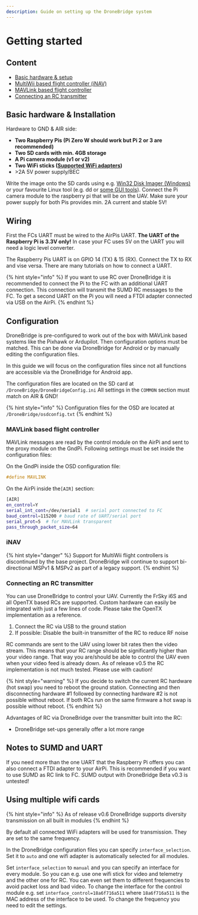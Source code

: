 ```yaml
---
description: Guide on setting up the DroneBridge system
---
```


# Getting started

## Content

* [Basic hardware & setup](https://github.com/seeul8er/DroneBridge/wiki/Setup-Guide/#basic-hardware--setup)
* [MultiWii based flight controller \(iNAV\)](https://github.com/seeul8er/DroneBridge/wiki/Setup-Guide/#setup-multiwii-based-flight-controller)
* [MAVLink based flight controller](https://github.com/seeul8er/DroneBridge/wiki/Setup-Guide/#setup-mavlink-based-flight-controller)
* [Connecting an RC transmitter](https://github.com/seeul8er/DroneBridge/wiki/Setup-Guide/#connecting-a-rc-transmitter)

## Basic hardware & Installation

Hardware to GND & AIR side:

* **Two Raspberry Pis \(Pi Zero W should work but Pi 2 or 3 are recommended\)**
* **Two SD cards with min. 4GB storage**
* **A Pi camera module \(v1 or v2\)**
* **Two WiFi sticks \(**[**Supported WiFi adapters**](https://github.com/seeul8er/DroneBridge/wiki/Supported-Hardware#wifi-adapters)**\)**
* &gt;2A 5V power supply/BEC

Write the image onto the SD cards using e.g. [Win32 Disk Imager \(Windows\)](https://sourceforge.net/projects/win32diskimager/) or your favourite Linux tool \(e.g. dd or [some GUI tools](https://www.fossmint.com/3-best-gui-enabled-usb-image-writer-tools-on-linux/)\). Connect the Pi camera module to the raspberry pi that will be on the UAV. Make sure your power supply for both Pis provides min. 2A current and stable 5V!

## Wiring 

First the FCs UART must be wired to the AirPis UART. **The UART of the Raspberry Pi is 3.3V only!** In case your FC uses 5V on the UART you will need a logic level converter.

The Raspberry Pis UART is on GPIO 14 \(TX\) & 15 \(RX\). Connect the TX to RX and vise versa. There are many tutorials on how to connect a UART.

{% hint style="info" %}
If you want to use RC over DroneBridge it is recommended to connect the Pi to the FC with an additional UART connection. This connection will transmit the SUMD RC messages to the FC. To get a second UART on the Pi you will need a FTDI adapter connected via USB on the AirPi.
{% endhint %}

## Configuration

DroneBridge is pre-configured to work out of the box with MAVLink based systems like the Pixhawk or Ardupilot. Then configuration options must be matched. This can be done via DroneBridge for Android or by manually editing the configuration files.

In this guide we will focus on the configuration files since not all functions are accessible via the DroneBridge for Android app. 

The configuration files are located on the SD card at `/DroneBridge/DroneBridgeConfig.ini` All settings in the `COMMON` section must match on AIR & GND!

{% hint style="info" %}
Configuration files for the OSD are located at `/DroneBridge/osdconfig.txt`
{% endhint %}

### MAVLink based flight controller

MAVLink messages are read by the control module on the AirPi and sent to the proxy module on the GndPi. Following settings must be set inside the configuration files:

On the GndPi inside the OSD configuration file:

```c
#define MAVLINK
```

On the AirPi inside the`[AIR]` section:

```bash
[AIR]
en_control=Y
serial_int_cont=/dev/serial1  # serial port connected to FC
baud_control=115200 # baud rate of UART/serial port
serial_prot=5  # for MAVLink transparent
pass_through_packet_size=64
```

### iNAV

{% hint style="danger" %}
Support for MultiWii flight controllers is discontinued by the base project. DroneBridge will continue to support bi-directional MSPv1 & MSPv2 as part of a legacy support.
{% endhint %}



### Connecting an RC transmitter

You can use DroneBridge to control your UAV. Currently the FrSky i6S and all OpenTX based RCs are supported. Custom hardware can easily be integrated with just a few lines of code. Please take the OpenTX implementation as a reference.

1. Connect the RC via USB to the ground station
2. If possible: Disable the built-in transmitter of the RC to reduce RF noise

RC commands are sent to the UAV using lower bit rates then the video stream. This means that your RC range should be significantly higher than your video range. That way you are/should be able to control the UAV even when your video feed is already down. As of release v0.5 the RC implementation is not much tested. Please use with caution!

{% hint style="warning" %}
If you decide to switch the current RC hardware \(hot swap\) you need to reboot the ground station. Connecting and then disconnecting hardware \#1 followed by connecting hardware \#2 is not possible without reboot. If both RCs run on the same firmware a hot swap is possible without reboot.
{% endhint %}

Advantages of RC via DroneBridge over the transmitter built into the RC:

* DroneBridge set-ups generally offer a lot more range

## Notes to SUMD and UART

If you need more than the one UART that the Raspberry Pi offers you can also connect a FTDI adapter to your AirPi. This is recommended if you want to use SUMD as RC link to FC. SUMD output with DroneBridge Beta v0.3 is untested!

## Using multiple wifi cards

{% hint style="info" %}
As of release v0.6 DroneBridge supports diversity transmission on all built in modules
{% endhint %}

By default all connected WiFi adapters will be used for transmission. They are set to the same frequency.

In the DroneBridge configuration files you can specify `interface_selection`. Set it to `auto` and one wifi adapter is automatically selected for all modules.

Set `interface_selection` to `manual` and you can specify an interface for every module. So you can e.g. use one wifi stick for video and telemetry and the other one for RC. You can even set them to different frequencies to avoid packet loss and bad video. To change the interface for the control module e.g. set `interface_control=18a6f716a511` where `18a6f716a511` is the MAC address of the interface to be used. To change the frequency you need to edit the settings.

